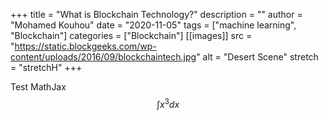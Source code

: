 +++
title = "What is Blockchain Technology?"
description = ""
author = "Mohamed Kouhou"
date = "2020-11-05"
tags = ["machine learning", "Blockchain"]
categories = ["Blockchain"]
[[images]]
  src = "https://static.blockgeeks.com/wp-content/uploads/2016/09/blockchaintech.jpg"
  alt = "Desert Scene"
  stretch = "stretchH"
+++


Test MathJax $$\int x^3 dx$$